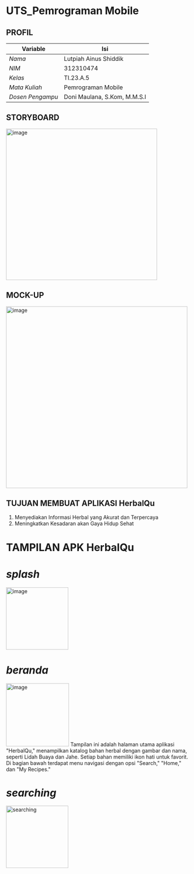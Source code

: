 # UTS_Pemrograman Mobile
## PROFIL
| Variable           |             Isi            |
| -------------------|----------------------------|
| *Nama*           |         Lutpiah Ainus Shiddik       |
| *NIM*            |          312310474         |
| *Kelas*          |          TI.23.A.5         |
| *Mata Kuliah*    |     Pemrograman Mobile     |
| *Dosen Pengampu* | Doni Maulana,  S.Kom, M.M.S.I |

## STORYBOARD
<img width="413" alt="image" src="https://github.com/user-attachments/assets/0b035957-2150-4e11-92d1-852232db7115">

## MOCK-UP
<img width="496" alt="image" src="https://github.com/user-attachments/assets/78374113-f4ee-475b-b3d8-c515d68ab1cd">

## TUJUAN MEMBUAT APLIKASI HerbalQu
1. Menyediakan Informasi Herbal yang Akurat dan Terpercaya
2. Meningkatkan Kesadaran akan Gaya Hidup Sehat

# TAMPILAN APK HerbalQu
# *splash*
<img width="170" alt="image" src="https://github.com/user-attachments/assets/b3a5fc30-c6cd-49db-bc88-93edb9367133">

# *beranda*
<img width="172" alt="image" src="https://github.com/user-attachments/assets/ea7cb907-0d2b-4744-947b-9f1546fe5595">
Tampilan ini adalah halaman utama aplikasi "HerbalQu," menampilkan katalog bahan herbal dengan gambar dan nama, seperti Lidah Buaya dan Jahe. Setiap bahan memiliki ikon hati untuk favorit. Di bagian bawah terdapat menu navigasi dengan opsi "Search," "Home," dan "My Recipes."

# *searching*
<img width="170" alt="searching" src="https://github.com/user-attachments/assets/af95d254-dcc0-4c78-bef5-6ba950c37fe7">

